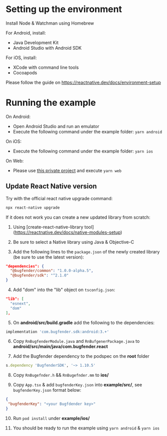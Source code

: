 # Setting up the environment
Install Node & Watchman using Homebrew

For Android, install:
 - Java Development Kit
 - Android Studio with Android SDK

For iOS, install:
 - XCode with command line tools
 - Cocoapods

Please follow the guide on https://reactnative.dev/docs/environment-setup

# Running the example
On Android:
 - Open Android Studio and run an emulator
 - Execute the following command under the example folder: `yarn android`

On iOS:
- Execute the following command under the example folder: `yarn ios`

On Web:
- Please use [this private project](https://bitbucket.org/bugfender/rn-bugfender-development) and execute `yarn web`

## Update React Native version
Try with the official react native upgrade command:
```bash
npx react-native upgrade
```

If it does not work you can create a new updated library from scratch:
1. Using [create-react-native-library tool] (https://reactnative.dev/docs/native-modules-setup)

2. Be sure to select a Native library using Java & Objective-C

3. Add the following lines to the `package.json` of the newly created library (be sure to use the latest version):
```json
"dependencies": {
  "@bugfender/common": "1.0.0-alpha.5",
  "@bugfender/sdk": "^2.1.0"
}
```

4. Add "dom" into the "lib" object on `tsconfig.json`:
```json
"lib": [
  "esnext",
  "dom"
],
```

5. On **android/src/build.gradle** add the following to the dependencies:
```gradle
implementation 'com.bugfender.sdk:android:3.+'
```

6. Copy `RnBugfenderModule.java` and `RnBufgenerPackage.java` to **android/src/main/java/com.bugfender.react**

7. Add the Bugfender dependency to the podspec on the **root** folder
```ruby
s.dependency 'BugfenderSDK', '~> 1.10.5'
```

8. Copy `RnBugefnder.h` && `RnBugefnder.mm` to **ios/**

9. Copy `App.tsx` & add  `bugfenderKey.json` into **example/src/**, see `bugfenderKey.json` format below:
```json
{
 "bugfenderKey": "<your Bugfdender key>"
}
```

10. Run `pod install` under **example/ios/**

11. You should be ready to run the example using `yarn android` & `yarn ios`
